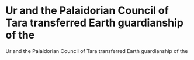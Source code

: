 # Ur and the Palaidorian Council of Tara transferred Earth guardianship of the

Ur and the Palaidorian Council of Tara transferred Earth guardianship of the